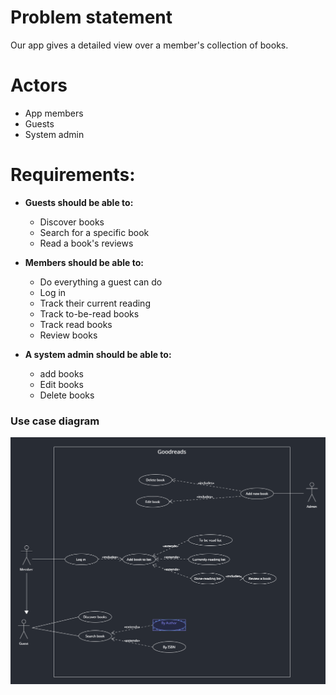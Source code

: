 # Problem statement

Our app gives a detailed view over a member's collection of books.

# Actors

- App members
- Guests
- System admin

# Requirements:

- **Guests should be able to:**

  - Discover books
  - Search for a specific book
  - Read a book's reviews

- **Members should be able to:**

  - Do everything a guest can do
  - Log in
  - Track their current reading
  - Track to-be-read books
  - Track read books
  - Review books

- **A system admin should be able to:**
  - add books
  - Edit books
  - Delete books

### Use case diagram

![Good read Use Case diagram](Screenshot_Good_reads.png)
